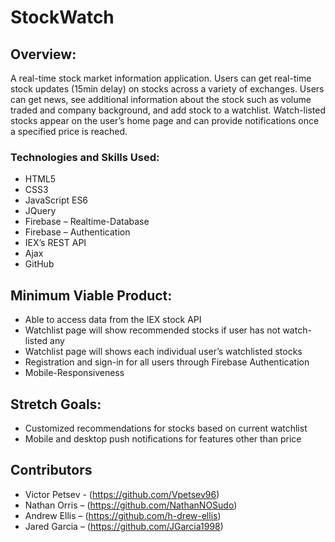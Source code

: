# StockWatch

## Overview: 
A real-time stock market information application. Users can get real-time stock updates (15min delay) on stocks across a variety of exchanges. Users can get news, see additional information about the stock such as volume traded and company background, and add stock to a watchlist.  Watch-listed stocks appear on the user’s home page and can provide notifications once a specified price is reached.

### Technologies and Skills Used: 
* HTML5
* CSS3
* JavaScript ES6
* JQuery
* Firebase – Realtime-Database
* Firebase – Authentication
* IEX’s REST API
* Ajax
* GitHub


## Minimum Viable Product:
* Able to access data from the IEX stock API
* Watchlist page will show recommended stocks if user has not watch-listed any
* Watchlist page will shows each individual user’s watchlisted stocks
* Registration and sign-in for all users through Firebase Authentication
* Mobile-Responsiveness

## Stretch Goals:
* Customized recommendations for stocks based on current watchlist
* Mobile and desktop push notifications for features other than price

## Contributors

* Victor Petsev - (https://github.com/Vpetsev96)
* Nathan Orris – (https://github.com/NathanNOSudo)
* Andrew Ellis – (https://github.com/h-drew-ellis) 
* Jared Garcia – (https://github.com/JGarcia1998) 
